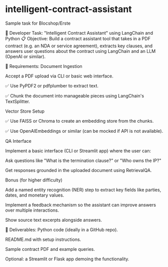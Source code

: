 # intelligent-contract-assistant
Sample task for Blocshop/Erste


🧠 Developer Task: "Intelligent Contract Assistant" using LangChain and Python
📋 Objective:
Build a contract assistant tool that takes in a PDF contract (e.g. an NDA or service agreement), extracts key clauses, and answers user questions about the contract using LangChain and an LLM (OpenAI or similar).

🧱 Requirements:
Document Ingestion

Accept a PDF upload via CLI or basic web interface.

✅ Use PyPDF2 or pdfplumber to extract text.

✅ Chunk the document into manageable pieces using LangChain's TextSplitter.

Vector Store Setup

✅ Use FAISS or Chroma to create an embedding store from the chunks.

✅ Use OpenAIEmbeddings or similar (can be mocked if API is not available).

QA Interface

Implement a basic interface (CLI or Streamlit app) where the user can:

Ask questions like "What is the termination clause?" or "Who owns the IP?"

Get responses grounded in the uploaded document using RetrievalQA.

Bonus (for higher difficulty)

Add a named entity recognition (NER) step to extract key fields like parties, dates, and monetary values.

Implement a feedback mechanism so the assistant can improve answers over multiple interactions.

Show source text excerpts alongside answers.

🎯 Deliverables:
Python code (ideally in a GitHub repo).

README.md with setup instructions.

Sample contract PDF and example queries.

Optional: a Streamlit or Flask app demoing the functionality.

